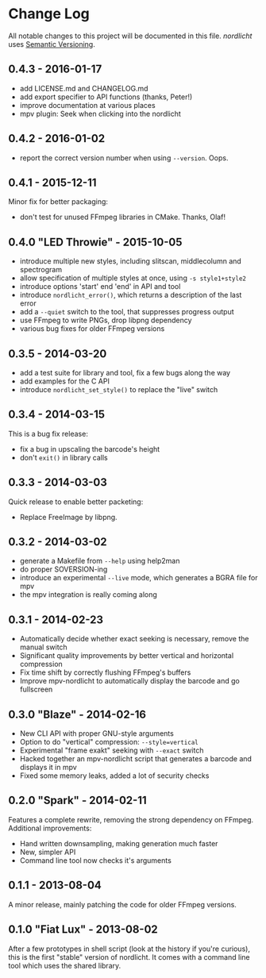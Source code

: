 # Change Log

All notable changes to this project will be documented in this file.
*nordlicht* uses [Semantic Versioning](http://semver.org/).

## 0.4.3 - 2016-01-17

- add LICENSE.md and CHANGELOG.md
- add export specifier to API functions (thanks, Peter!)
- improve documentation at various places
- mpv plugin: Seek when clicking into the nordlicht

## 0.4.2 - 2016-01-02

- report the correct version number when using `--version`. Oops.

## 0.4.1 - 2015-12-11

Minor fix for better packaging:

- don't test for unused FFmpeg libraries in CMake. Thanks, Olaf!

## 0.4.0 "LED Throwie" - 2015-10-05

- introduce multiple new styles, including slitscan, middlecolumn and spectrogram
- allow specification of multiple styles at once, using `-s style1+style2`
- introduce options 'start' end 'end' in API and tool
- introduce `nordlicht_error()`, which returns a description of the last error
- add a `--quiet` switch to the tool, that suppresses progress output
- use FFmpeg to write PNGs, drop libpng dependency
- various bug fixes for older FFmpeg versions

## 0.3.5 - 2014-03-20

- add a test suite for library and tool, fix a few bugs along the way
- add examples for the C API
- introduce `nordlicht_set_style()` to replace the "live" switch

## 0.3.4 - 2014-03-15

This is a bug fix release:

- fix a bug in upscaling the barcode's height
- don't `exit()` in library calls

## 0.3.3 - 2014-03-03

Quick release to enable better packeting:

- Replace FreeImage by libpng.

## 0.3.2 - 2014-03-02

- generate a Makefile from `--help` using help2man
- do proper SOVERSION-ing
- introduce an experimental `--live` mode, which generates a BGRA file for mpv
- the mpv integration is really coming along

## 0.3.1 - 2014-02-23

- Automatically decide whether exact seeking is necessary, remove the manual switch
- Significant quality improvements by better vertical and horizontal compression
- Fix time shift by correctly flushing FFmpeg's buffers
- Improve mpv-nordlicht to automatically display the barcode and go fullscreen

## 0.3.0 "Blaze" - 2014-02-16

- New CLI API with proper GNU-style arguments
- Option to do "vertical" compression: `--style=vertical`
- Experimental "frame exakt" seeking with `--exact` switch
- Hacked together an mpv-nordlicht script that generates a barcode and displays it in mpv
- Fixed some memory leaks, added a lot of security checks

## 0.2.0 "Spark" - 2014-02-11

Features a complete rewrite, removing the strong dependency on FFmpeg. Additional improvements:

- Hand written downsampling, making generation much faster
- New, simpler API
- Command line tool now checks it's arguments

## 0.1.1 - 2013-08-04

A minor release, mainly patching the code for older FFmpeg versions.

## 0.1.0 "Fiat Lux" - 2013-08-02

After a few prototypes in shell script (look at the history if you're curious),
this is the first "stable" version of nordlicht. It comes with a command line
tool which uses the shared library.
